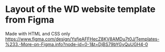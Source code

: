 # Layout of the WD website template from Figma
Made with HTML and CSS only  
https://www.figma.com/design/YsfjeAFFHecZ8KV8AMDu7t0J/Templates-%233.-More-on-Figma.info?node-id=0-1&t=DjBS79bYGyQuUGH4-0
